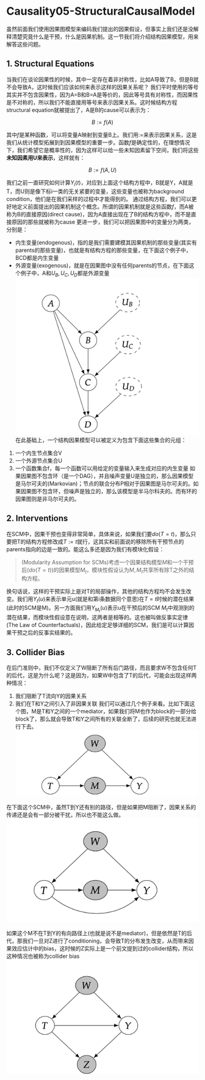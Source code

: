 # Causality05-StructuralCausalModel
虽然前面我们使用因果图模型来编码我们提出的因果假设，但事实上我们还是没解释清楚究竟什么是干预，什么是因果机制。这一节我们将介绍结构因果模型，用来解答这些问题。

## 1. Structural Equations
当我们在谈论因果性的时候，其中一定存在着非对称性，比如A导致了B，但是B就不会导致A，这时候我们应该如何来表示这样的因果关系呢？
我们平时使用的等号其实并不包含因果性，因为A=B和B=A是等价的，因此等号具有对称性，而因果性是不对称的，所以我们不能直接用等号来表示因果关系。这时候结构方程structural equation就被提出了，A是B的cause可以表示为：

$$
B:= f(A)
$$

其中$f$是某种函数，可以将变量A映射到变量B上。我们用$:=$来表示因果关系，这是我们从统计模型拓展到到因果模型的重要一步。函数$f$是确定性的，在理想情况下，我们希望它是概率性的，因为这样可以给一些未知因素留下空间，我们将这些**未知因素用U来表示**，这样就有：

$$
B:=f(A, U)
$$

我们之前一直研究如何计算$Y_i(t)$，对应到上面这个结构方程中，B就是Y，A就是T，而U则是像下标i一类的无关紧要的变量，这些变量也被称为background condition，他们是在我们采样的过程中才能得到的。
通过结构方程，我们可以更好地定义前面提出的因果机制这个概念。所谓的因果机制就是这些函数$f$，而A被称为B的直接原因(direct cause)，因为A直接出现在了B的结构方程中，而不是直接原因的那些就被称为cause
更进一步，我们可以把因果图中的变量分为两类，分别是：
- 内生变量(endogenous)，指的是我们需要建模其因果机制的那些变量(其实有parents的那些变量)，也就是有结构方程的那些变量，在下面这个例子中，BCD都是内生变量
- 外源变量(exogenous)，就是在因果图中没有任何parents的节点，在下面这个例子中，A和$U_B,U_C,U_D$都是外源变量
![](resources/Pasted%20image%2020230211214549.png)
在此基础上，一个结构因果模型可以被定义为包含下面这些集合的元组：
1. 一个内生节点集合V
2. 一个外源节点集合U
3. 一个函数集合f，每一个函数可以用给定的变量输入来生成对应的内生变量
如果因果图不包含环（是一个DAG），并且噪声变量U是独立的，那么因果模型是马尔可夫的(Markovian)；节点的联合分布P相对于因果图是马尔可夫的。如果因果图不包含环，但噪声是独立的，那么该模型是半马尔科夫的。而有环的因果图则是非马尔可夫的。


## 2. Interventions
在SCM中，因果干预也变得非常简单，具体来说，如果我们要$do(T=t)$，那么只要把T的结构方程修改成$T := t$就行，这其实和前面说的移除所有干预节点的parents指向的边是一致的。能这么多还是因为我们有模块化假设：
> (Modularity Assumption for SCMs)考虑一个因果结构模型$M$和一个干预后($do(T=t)$)的因果模型$M_t$，模块性假设认为$M, M_t$共享所有除T之外的结构方程。

换句话说，这样的干预实际上是对T的局部操作，其他的结构方程均不会发生改变。我们用$Y_t(u)$来表示单元u(就是和第i条数据同个意思)在$T=t$时候的潜在结果(此时的SCM是M)。另一方面我们用$Y_{M_t}(u)$表示u在干预后的SCM $M_t$中观测到的潜在结果，而模块性假设意在说明，这两者是相等的。这也被叫做反事实定律(The Law of Counterfactuals)，因此给定足够详细的SCM，我们是可以计算因果干预之后的反事实结果的。


## 3. Collider Bias
在后门准则中，我们不仅定义了W阻断了所有后门路径，而且要求W不包含任何T的后代，这是为什么呢？这是因为，如果W中包含了T的后代，可能会出现这样两种情况：
1. 我们阻断了T流向Y的因果关系
2. 我们在T和Y之间引入了非因果关联
我们可以通过几个例子来看。比如下面这个图，M是T和Y之间的一个mediator，如果我们将M也作为block的一部分给block了，那么就会导致T和Y之间所有的关联全断了，后续的研究也就无法进行下去。
![](resources/Pasted%20image%2020230214115419.png)

在下面这个SCM中，虽然T到Y还有别的路径，但是如果把M阻断了，因果关系的传递还是会有一部分被干扰，所以也不能这么做。
![](resources/Pasted%20image%2020230214115925.png)

如果这个M不在T到Y的有向路径上(也就是说不是mediator)，但是依然是T的后代，那我们一旦对Z进行了conditioning，会导致T的分布发生改变，从而带来因果效应估计中的bias，这时候的Z实际上是一个前文提到过的collider结构，所以这种情况也被称为collider bias
![](resources/Pasted%20image%2020230214120912.png)